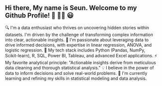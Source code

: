 ## Hi there, My name is Seun. Welcome to my Github Profile! 👋 🕵️‍♀️ 😃


🔍 I'm a data enthusiast who thrives on uncovering hidden stories within datasets. I'm driven by the challenge of transforming complex information into clear, actionable insights.
🚀 I'm passionate about leveraging data to drive informed decisions, with expertise in linear regression, ANOVA, and logistic regression.
🌱 My tech stack includes Python (Pandas, NumPy, Scikit-learn), R, SQL, Power BI, Tableau, and advanced Excel applications.
⚡ My favorite analytical principle: "Actionable insights derive from meticulous data cleaning and thorough statistical analysis."
💡 I believe in the power of data to inform decisions and solve real-world problems. 
🌱 I'm currently learning and refining my skills in statistical modeling and data analysis.

